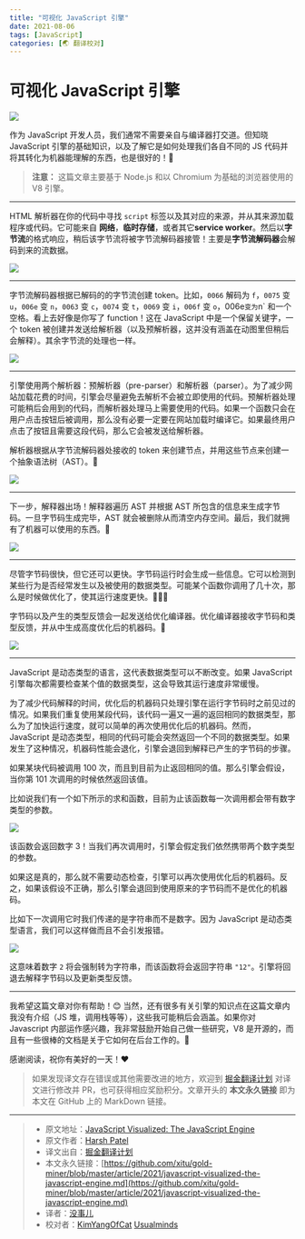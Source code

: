 ```yaml
---
title: "可视化 JavaScript 引擎"
date: 2021-08-06
tags: [JavaScript]
categories: [🌏 翻译校对]
---
```

# 可视化 JavaScript 引擎

![](https://cdn-images-1.medium.com/max/2000/0*XIjsf6eB35MwgNCg.png)

作为 JavaScript 开发人员，我们通常不需要亲自与编译器打交道。但知晓 JavaScript 引擎的基础知识，以及了解它是如何处理我们各自不同的 JS 代码并将其转化为机器能理解的东西，也是很好的！🥳

> **注意：** 这篇文章主要基于 Node.js 和以 Chromium 为基础的浏览器使用的 V8 引擎。

---

HTML 解析器在你的代码中寻找 `script` 标签以及其对应的来源，并从其来源加载程序或代码。它可能来自 **网络**，**临时存储**，或者其它**service worker**。然后以**字节流**的格式响应，稍后该字节流将被字节流解码器接管！主要是**字节流解码器**会解码到来的流数据。

![](https://cdn-images-1.medium.com/max/2000/1*cOoWhcaQqt7YIefpVMjTYw.gif)

---

字节流解码器根据已解码的的字节流创建 token。比如，`0066` 解码为 `f`，`0075` 变` u`，`006e` 变 `n`，`0063` 变 `c`，`0074` 变 `t`，`0069` 变 `i`，`006f` 变 `o`，006e` 变为 `n` 和一个空格。看上去好像是你写了 function！这在 JavaScript 中是一个保留关键字，一个 token 被创建并发送给解析器（以及预解析器，这并没有涵盖在动图里但稍后会解释）。其余字节流的处理也一样。

![](https://cdn-images-1.medium.com/max/2000/1*Eb2a3HrsWCQogSpEW9gHjA.gif)

---

引擎使用两个解析器：预解析器（pre-parser）和解析器（parser）。为了减少网站加载花费的时间，引擎会尽量避免去解析不会被立即使用的代码。预解析器处理可能稍后会用到的代码，而解析器处理马上需要使用的代码。如果一个函数只会在用户点击按钮后被调用，那么没有必要一定要在网站加载时编译它。如果最终用户点击了按钮且需要这段代码，那么它会被发送给解析器。

解析器根据从字节流解码器处接收的 token 来创建节点，并用这些节点来创建一个抽象语法树（AST）。🌳

![](https://cdn-images-1.medium.com/max/2000/1*r4CyGfK7TWvm1sFl1jaOWQ.gif)

---

下一步，解释器出场！解释器遍历 AST 并根据 AST 所包含的信息来生成字节码。一旦字节码生成完毕，AST 就会被删除从而清空内存空间。最后，我们就拥有了机器可以使用的东西。🎉

![](https://cdn-images-1.medium.com/max/2000/1*5WJid_AePzCASZ0NTLZv-w.gif)

---

尽管字节码很快，但它还可以更快。字节码运行时会生成一些信息。它可以检测到某些行为是否经常发生以及被使用的数据类型。可能某个函数你调用了几十次，那么是时候做优化了，使其运行速度更快。🏃🏽‍♀️

字节码以及产生的类型反馈会一起发送给优化编译器。优化编译器接收字节码和类型反馈，并从中生成高度优化后的机器码。🚀

![](https://cdn-images-1.medium.com/max/2000/1*xJ3kFQ776JaMquxron2-gQ.gif)

---

JavaScript 是动态类型的语言，这代表数据类型可以不断改变。如果 JavaScript 引擎每次都需要检查某个值的数据类型，这会导致其运行速度非常缓慢。

为了减少代码解释的时间，优化后的机器码只处理引擎在运行字节码时之前见过的情况。如果我们重复使用某段代码，该代码一遍又一遍的返回相同的数据类型，那么为了加快运行速度，就可以简单的再次使用优化后的机器码。然而，JavaScript 是动态类型，相同的代码可能会突然返回一个不同的数据类型。如果发生了这种情况，机器码性能会退化，引擎会退回到解释已产生的字节码的步骤。

如果某块代码被调用 100 次，而且到目前为止返回相同的值。那么引擎会假设，当你第 101 次调用的时候依然返回该值。

比如说我们有一个如下所示的求和函数，目前为止该函数每一次调用都会带有数字类型的参数。

![](https://cdn-images-1.medium.com/max/2000/1*2VZ1b9rX099PDz_wDtwJSw.png)

该函数会返回数字 3！当我们再次调用时，引擎会假定我们依然携带两个数字类型的参数。

如果这是真的，那么就不需要动态检查，引擎可以再次使用优化后的机器码。反之，如果该假设不正确，那么引擎会退回到使用原来的字节码而不是优化的机器码。

比如下一次调用它时我们传递的是字符串而不是数字。因为 JavaScript 是动态类型语言，我们可以这样做而且不会引发报错。

![](https://cdn-images-1.medium.com/max/2000/1*7IlQ3bxyDA7cdl4Gn1lbCA.png)

这意味着数字 `2` 将会强制转为字符串，而该函数将会返回字符串 `"12"`。引擎将回退去解释字节码以及更新类型反馈。

---

我希望这篇文章对你有帮助！😊 当然，还有很多有关引擎的知识点在这篇文章内我没有介绍（JS 堆，调用栈等等），这些我可能稍后会涵盖。如果你对 Javascript 内部运作感兴趣，我非常鼓励开始自己做一些研究，V8 是开源的，而且有一些很棒的文档是关于它如何在后台工作的。🤖

感谢阅读，祝你有美好的一天！❤

> 如果发现译文存在错误或其他需要改进的地方，欢迎到 [掘金翻译计划](https://github.com/xitu/gold-miner) 对译文进行修改并 PR，也可获得相应奖励积分。文章开头的 **本文永久链接** 即为本文在 GitHub 上的 MarkDown 链接。

---
> * 原文地址：[JavaScript Visualized: The JavaScript Engine](https://javascript.plainenglish.io/javascript-visualized-the-javascript-engine-1e3fc5d5310d)
> * 原文作者：[Harsh Patel](https://medium.com/@harsh-patel)
> * 译文出自：[掘金翻译计划](https://github.com/xitu/gold-miner)
> * 本文永久链接：[https://github.com/xitu/gold-miner/blob/master/article/2021/javascript-visualized-the-javascript-engine.md](https://github.com/xitu/gold-miner/blob/master/article/2021/javascript-visualized-the-javascript-engine.md)
> * 译者：[没事儿](https://github.com/Tong-H)
> * 校对者：[KimYangOfCat](https://github.com/KimYangOfCat) [Usualminds](https://github.com/Usualminds)
